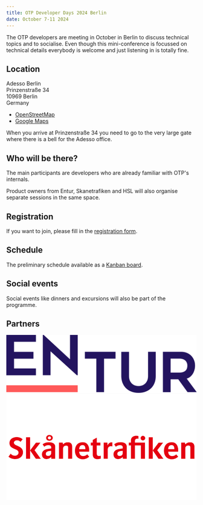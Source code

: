 ```yaml
---
title: OTP Developer Days 2024 Berlin
date: October 7-11 2024
---
```


The OTP developers are meeting in October in Berlin to discuss technical topics and to socialise. 
Even though this mini-conference is focussed on technical details everybody is welcome and just listening in is totally fine.

## Location

Adesso Berlin  
Prinzenstraße 34  
10969 Berlin  
Germany

- [OpenStreetMap](https://www.openstreetmap.org/way/1079127205)
- [Google Maps](https://maps.app.goo.gl/whhUma1Se8n3Nohc6)

When you arrive at Prinzenstraße 34 you need to go to the very large gate where there is a bell
for the Adesso office.
 
## Who will be there?

The main participants are developers who are already familiar with OTP's internals.

Product owners from Entur, Skanetrafiken and HSL will also organise separate sessions in the same
space.

## Registration

If you want to join, please fill in the [registration form](https://tinyurl.com/4kxz9unv).

## Schedule

The preliminary schedule available as a [Kanban board](https://kanban.adminforge.de/b/xJqXAF2BpdwjpcSCz/otp-developer-days-2024-berlin).

## Social events

Social events like dinners and excursions will also be part of the programme.

## Partners

![Entur](img/entur.png)
![Skanetrafiken](img/skanetrafiken.png)
